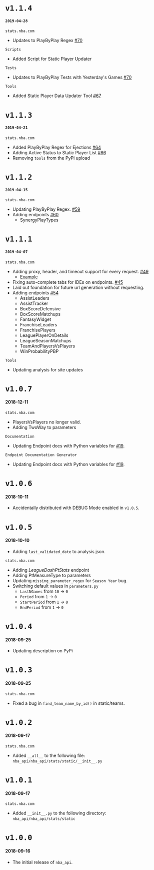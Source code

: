 # `v1.1.4`
#### `2019-04-28`
`stats.nba.com`
* Updates to PlayByPlay Regex [#70](https://github.com/swar/nba_api/pull/70)

`Scripts`
* Added Script for Static Player Updater

`Tests`
* Updates to PlayByPlay Tests with Yesterday's Games [#70](https://github.com/swar/nba_api/pull/70)

`Tools`
* Added Static Player Data Updater Tool [#67](https://github.com/swar/nba_api/pull/67) 

# `v1.1.3`
#### `2019-04-21`
`stats.nba.com`
* Added PlayByPlay Regex for Ejections [#64](https://github.com/swar/nba_api/pull/64)
* Adding Active Status to Static Player List [#66](https://github.com/swar/nba_api/pull/66)
* Removing `tools` from the PyPi upload

# `v1.1.2`
#### `2019-04-15`
`stats.nba.com`
* Updating PlayByPlay Regex. [#59](https://github.com/swar/nba_api/pull/59)
* Adding endpoints [#60](https://github.com/swar/nba_api/pull/60)
  * SynergyPlayTypes

# `v1.1.1`
#### `2019-04-07`
`stats.nba.com`
* Adding proxy, header, and timeout support for every request. [#49](https://github.com/swar/nba_api/issues/49)
  * [Example](https://github.com/swar/nba_api/blob/master/docs/nba_api/stats/examples.md)
* Fixing auto-complete tabs for IDEs on endpoints. [#45](https://github.com/swar/nba_api/pull/45)
* Laid out foundation for future url generation without requesting.
* Adding endpoints [#54](https://github.com/swar/nba_api/issues/54)
  * AssistLeaders
  * AssistTracker
  * BoxScoreDefensive
  * BoxScoreMatchups
  * FantasyWidget
  * FranchiseLeaders
  * FranchisePlayers
  * LeaguePlayerOnDetails
  * LeagueSeasonMatchups
  * TeamAndPlayersVsPlayers
  * WinProbabilityPBP

`Tools`
* Updating analysis for site updates

# `v1.0.7`
#### 2018-12-11
`stats.nba.com`
* PlayersVsPlayers no longer valid.
* Adding TwoWay to parameters

`Documentation`
* Updating Endpoint docs with Python variables for [#19](https://github.com/swar/nba_api/issues/19).

`Endpoint Documentation Generator`
* Updating Endpoint docs with Python variables for [#19](https://github.com/swar/nba_api/issues/19).

# `v1.0.6`
#### 2018-10-11
* Accidentally distributed with DEBUG Mode enabled in `v1.0.5`.

# `v1.0.5`
#### 2018-10-10
* Adding `last_validated_date` to analysis json.

`stats.nba.com`
* Adding _LeagueDashPtStats_ endpoint
* Adding PtMeasureType to parameters
* Updating `missing_parameter_regex` for `Season Year` bug.
* Switching default values in `parameters.py`
  * `LastNGames` from `10` -> `0`
  * `Period` from `1` -> `0`
  * `StartPeriod` from `1` -> `0`
  * `EndPeriod` from `1` -> `0`

# `v1.0.4`
#### 2018-09-25
* Updating description on PyPi 

# `v1.0.3`
#### 2018-09-25
`stats.nba.com`
* Fixed a bug in `find_team_name_by_id()` in static/teams. 

# `v1.0.2`
#### 2018-09-17
`stats.nba.com`
* Added `__all__` to the following file: `nba_api/nba_api/stats/static/__init__.py`

# `v1.0.1`
#### 2018-09-17
`stats.nba.com`
* Added `__init__.py` to the following directory: `nba_api/nba_api/stats/static`

# `v1.0.0`
#### 2018-09-16
* The initial release of `nba_api`.
